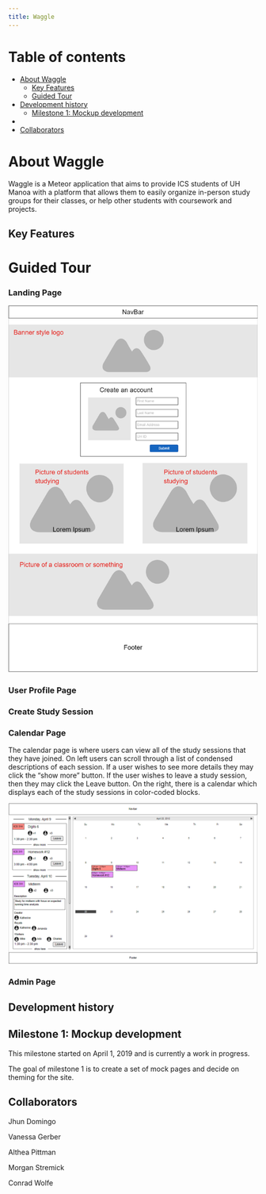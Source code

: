 ```yaml
---
title: Waggle
---
```


# Table of contents

* [About Waggle](#about-waggle)
  * [Key Features](#key-features)
  * [Guided Tour](#guided-tour)
* [Development history](#development-history)
  * [Milestone 1: Mockup development](#milestone-1-mockup-development)
*
* [Collaborators](#collaborators)

# About Waggle

Waggle is a Meteor application that aims to provide ICS students of UH Manoa with a platform that allows them to easily organize in-person study groups for their classes, or help other students with coursework and projects.

## Key Features

# Guided Tour

### Landing Page

![](images/landingmockup.PNG)

### User Profile Page

### Create Study Session

### Calendar Page

The calendar page is where users can view all of the study sessions that they have joined. On left users can scroll through a list of condensed descriptions of each session. If a user wishes to see more details they may click the “show more” button. If the user wishes to leave a study session, then they may click the Leave button. On the right, there is a calendar which displays each of the study sessions in color-coded blocks.

![](images/mockup-calendar-page.PNG)

### Admin Page

## Development history

## Milestone 1: Mockup development

This milestone started on April 1, 2019 and is currently a work in progress.

The goal of milestone 1 is to create a set of mock pages and decide on theming for the site.

## Collaborators

Jhun Domingo  
  
Vanessa Gerber  
  
Althea Pittman  
  
Morgan Stremick  
  
Conrad Wolfe  



